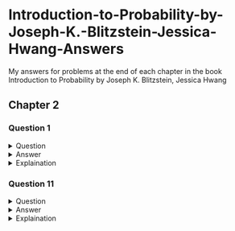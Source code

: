 # Introduction-to-Probability-by-Joseph-K.-Blitzstein-Jessica-Hwang-Answers
My answers for problems at the end of each chapter in the book Introduction to Probability by Joseph K. Blitzstein, Jessica Hwang 

## Chapter 2
### Question 1
<details>A spam filter is designed by looking at commonly occurring phrases in spam. Suppose
that 80% of email is spam. In 10% of the spam emails, the phrase “free money” is used,
whereas this phrase is only used in 1% of non-spam emails. A new email has just arrived,
which does mention “free money”. What is the probability that it is spam?<summary>Question</summary></details>

<details><summary>Answer</summary></details>

<details><summary>Explaination</summary></details>

### Question 11
<details>An exit poll in an election is a survey taken of voters just after they have voted. One
major use of exit polls has been so that news organizations can try to figure out as
soon as possible who won the election, before the votes are officially counted. This has
been notoriously inaccurate in various elections, sometimes because of selection bias:
the sample of people who are invited to and agree to participate in the survey may not
be similar enough to the overall population of voters.
Consider an election with two candidates, Candidate A and Candidate B. Every voter
is invited to participate in an exit poll, where they are asked whom they voted for; some
accept and some refuse. For a randomly selected voter, let A be the event that they voted
for A, and W be the event that they are willing to participate in the exit poll. Suppose
that P (W |A) = 0.7 but P (W |Ac) = 0.3. In the exit poll, 60% of the respondents say
they voted for A (assume that they are all honest), suggesting a comfortable victory for
A. Find P (A), the true proportion of people who voted for A.<summary>Question</summary></details>

<details>$P(A)=\frac{9}{23}$<summary>Answer</summary></details>


<details><summary>Explaination</summary> We are given the following: <br> $P(W|A) = .7$ <br> $P(W|A^c) = .3$ and <br>$60\%$ of people surveyed voted for candidate $A$ <br>
so for this we use Bayes theorem, plug in our values and then solve for $P(A)$, which is different than the previous problems.  <br>
$P(A|W) = \dfrac{P(W|A)\cdot P(A)}{P(W|A)P(A) + P(W|A^C)(1-P(A))}$ <br> 
  now plug in values for your variables, remembering that $P(A|W) = .6$, we get <br>
  $.6 = \dfrac{.7 \cdot P(A)}{.7P(A) + .3(1-P(A))}$<br>
After algebraically solving for $P(A)$, we get our final answer of $P(A) = \frac{9}{23}$</details>
